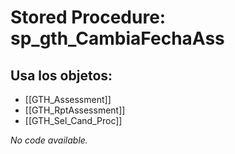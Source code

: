 # Stored Procedure: sp_gth_CambiaFechaAss

## Usa los objetos:
- [[GTH_Assessment]]
- [[GTH_RptAssessment]]
- [[GTH_Sel_Cand_Proc]]

*No code available.*
